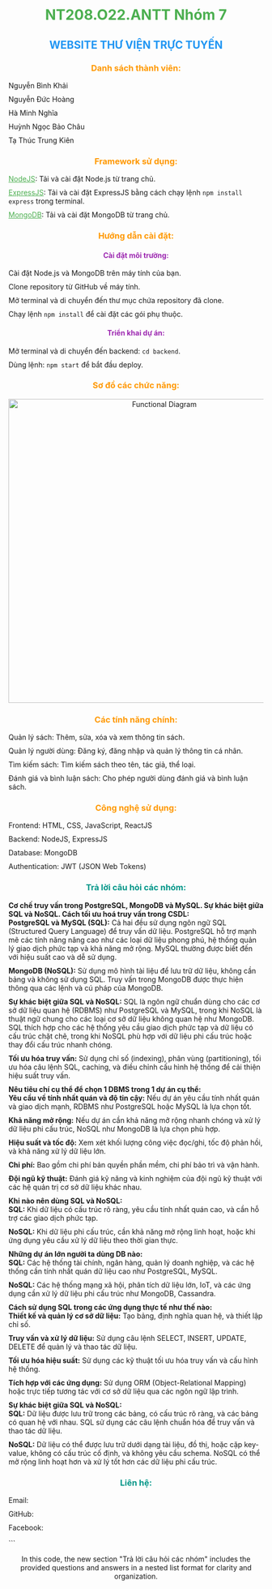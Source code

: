 <!DOCTYPE html>
<html lang="vi">
<head>
  <meta charset="UTF-8">
  <title>NT208.O22.ANTT Nhóm 7</title>
  <style>
    h1, h2, h3, h4 {
      text-align: center;
    }
    h1 {
      color: #4CAF50;
    }
    h2 {
      color: #2196F3;
    }
    h3 {
      color: #FF9800;
    }
    h4 {
      color: #9C27B0;
    }
    ul {
      list-style-type: none;
      padding: 0;
    }
    li {
      margin-bottom: 10px;
    }
    a {
      color: #4CAF50;
    }
    p {
      text-align: center;
    }
  </style>
</head>
<body>
  <h1>NT208.O22.ANTT Nhóm 7</h1>
  <h2>WEBSITE THƯ VIỆN TRỰC TUYẾN</h2>

  <h3>Danh sách thành viên:</h3>
  <ul>
    <li>Nguyễn Bình Khải</li>
    <li>Nguyễn Đức Hoàng</li>
    <li>Hà Minh Nghĩa</li>
    <li>Huỳnh Ngọc Bảo Châu</li>
    <li>Tạ Thúc Trung Kiên</li> 
  </ul>

  <h3>Framework sử dụng:</h3>
  <ul> 
    <li><a href="https://nodejs.org/en/download/">NodeJS</a>: Tải và cài đặt Node.js từ trang chủ.</li>
    <li><a href="https://expressjs.com/">ExpressJS</a>: Tải và cài đặt ExpressJS bằng cách chạy lệnh <code>npm install express</code> trong terminal.</li>
    <li><a href="https://www.mongodb.com/try/download/community">MongoDB</a>: Tải và cài đặt MongoDB từ trang chủ.</li>
  </ul>

  <h3>Hướng dẫn cài đặt:</h3>
  <h4>Cài đặt môi trường:</h4>
  <ul>
    <li>Cài đặt Node.js và MongoDB trên máy tính của bạn.</li>
    <li>Clone repository từ GitHub về máy tính.</li>
    <li>Mở terminal và di chuyển đến thư mục chứa repository đã clone.</li>
    <li>Chạy lệnh <code>npm install</code> để cài đặt các gói phụ thuộc.</li>
  </ul>
  <h4>Triển khai dự án:</h4>
  <ul>
    <li>Mở terminal và di chuyển đến backend: <code>cd backend</code>.</li>
    <li>Dùng lệnh: <code>npm start</code> để bắt đầu deploy.</li>
  </ul>

  <h3>Sơ đồ các chức năng:</h3>
  <p>
    <img src="https://github.com/MNghiazz/Doan/assets/109862700/a9d31d68-1a9d-4323-bcda-86230b856060" alt="Functional Diagram" width="600">
  </p>

  <h3>Các tính năng chính:</h3>
  <ul>
    <li>Quản lý sách: Thêm, sửa, xóa và xem thông tin sách.</li>
    <li>Quản lý người dùng: Đăng ký, đăng nhập và quản lý thông tin cá nhân.</li>
    <li>Tìm kiếm sách: Tìm kiếm sách theo tên, tác giả, thể loại.</li>
    <li>Đánh giá và bình luận sách: Cho phép người dùng đánh giá và bình luận sách.</li>
  </ul>

  <h3>Công nghệ sử dụng:</h3>
  <ul>
    <li>Frontend: HTML, CSS, JavaScript, ReactJS</li>
    <li>Backend: NodeJS, ExpressJS</li>
    <li>Database: MongoDB</li>
    <li>Authentication: JWT (JSON Web Tokens)</li>
  </ul>

  <h3 style="color: #009688;">Trả lời câu hỏi các nhóm:</h3>
  <ul>
    <li>
      <strong>Cơ chế truy vấn trong PostgreSQL, MongoDB và MySQL. Sự khác biệt giữa SQL và NoSQL. Cách tối ưu hoá truy vấn trong CSDL:</strong>
      <ul>
        <li><strong>PostgreSQL và MySQL (SQL):</strong> Cả hai đều sử dụng ngôn ngữ SQL (Structured Query Language) để truy vấn dữ liệu. PostgreSQL hỗ trợ mạnh mẽ các tính năng nâng cao như các loại dữ liệu phong phú, hệ thống quản lý giao dịch phức tạp và khả năng mở rộng. MySQL thường được biết đến với hiệu suất cao và dễ sử dụng.</li>
        <li><strong>MongoDB (NoSQL):</strong> Sử dụng mô hình tài liệu để lưu trữ dữ liệu, không cần bảng và không sử dụng SQL. Truy vấn trong MongoDB được thực hiện thông qua các lệnh và cú pháp của MongoDB.</li>
        <li><strong>Sự khác biệt giữa SQL và NoSQL:</strong> SQL là ngôn ngữ chuẩn dùng cho các cơ sở dữ liệu quan hệ (RDBMS) như PostgreSQL và MySQL, trong khi NoSQL là thuật ngữ chung cho các loại cơ sở dữ liệu không quan hệ như MongoDB. SQL thích hợp cho các hệ thống yêu cầu giao dịch phức tạp và dữ liệu có cấu trúc chặt chẽ, trong khi NoSQL phù hợp với dữ liệu phi cấu trúc hoặc thay đổi cấu trúc nhanh chóng.</li>
        <li><strong>Tối ưu hóa truy vấn:</strong> Sử dụng chỉ số (indexing), phân vùng (partitioning), tối ưu hóa câu lệnh SQL, caching, và điều chỉnh cấu hình hệ thống để cải thiện hiệu suất truy vấn.</li>
      </ul>
    </li>
    <li>
      <strong>Nêu tiêu chí cụ thể để chọn 1 DBMS trong 1 dự án cụ thể:</strong>
      <ul>
        <li><strong>Yêu cầu về tính nhất quán và độ tin cậy:</strong> Nếu dự án yêu cầu tính nhất quán và giao dịch mạnh, RDBMS như PostgreSQL hoặc MySQL là lựa chọn tốt.</li>
        <li><strong>Khả năng mở rộng:</strong> Nếu dự án cần khả năng mở rộng nhanh chóng và xử lý dữ liệu phi cấu trúc, NoSQL như MongoDB là lựa chọn phù hợp.</li>
        <li><strong>Hiệu suất và tốc độ:</strong> Xem xét khối lượng công việc đọc/ghi, tốc độ phản hồi, và khả năng xử lý dữ liệu lớn.</li>
        <li><strong>Chi phí:</strong> Bao gồm chi phí bản quyền phần mềm, chi phí bảo trì và vận hành.</li>
        <li><strong>Đội ngũ kỹ thuật:</strong> Đánh giá kỹ năng và kinh nghiệm của đội ngũ kỹ thuật với các hệ quản trị cơ sở dữ liệu khác nhau.</li>
      </ul>
    </li>
    <li>
      <strong>Khi nào nên dùng SQL và NoSQL:</strong>
      <ul>
        <li><strong>SQL:</strong> Khi dữ liệu có cấu trúc rõ ràng, yêu cầu tính nhất quán cao, và cần hỗ trợ các giao dịch phức tạp.</li>
        <li><strong>NoSQL:</strong> Khi dữ liệu phi cấu trúc, cần khả năng mở rộng linh hoạt, hoặc khi ứng dụng yêu cầu xử lý dữ liệu theo thời gian thực.</li>
      </ul>
    </li>
    <li>
      <strong>Những dự án lớn người ta dùng DB nào:</strong>
      <ul>
        <li><strong>SQL:</strong> Các hệ thống tài chính, ngân hàng, quản lý doanh nghiệp, và các hệ thống cần tính nhất quán dữ liệu cao như PostgreSQL, MySQL.</li>
        <li><strong>NoSQL:</strong> Các hệ thống mạng xã hội, phân tích dữ liệu lớn, IoT, và các ứng dụng cần xử lý dữ liệu phi cấu trúc như MongoDB, Cassandra.</li>
      </ul>
    </li>
    <li>
      <strong>Cách sử dụng SQL trong các ứng dụng thực tế như thế nào:</strong>
      <ul>
        <li><strong>Thiết kế và quản lý cơ sở dữ liệu:</strong> Tạo bảng, định nghĩa quan hệ, và thiết lập chỉ số.</li>
        <li><strong>Truy vấn và xử lý dữ liệu:</strong> Sử dụng câu lệnh SELECT, INSERT, UPDATE, DELETE để quản lý và thao tác dữ liệu.</li>
        <li><strong>Tối ưu hóa hiệu suất:</strong> Sử dụng các kỹ thuật tối ưu hóa truy vấn và cấu hình hệ thống.</li>
        <li><strong>Tích hợp với các ứng dụng:</strong> Sử dụng ORM (Object-Relational Mapping) hoặc trực tiếp tương tác với cơ sở dữ liệu qua các ngôn ngữ lập trình.</li>
      </ul>
    </li>
    <li>
      <strong>Sự khác biệt giữa SQL và NoSQL:</strong>
      <ul>
        <li><strong>SQL:</strong> Dữ liệu được lưu trữ trong các bảng, có cấu trúc rõ ràng, và các bảng có quan hệ với nhau. SQL sử dụng các câu lệnh chuẩn hóa để truy vấn và thao tác dữ liệu.</li>
        <li><strong>NoSQL:</strong> Dữ liệu có thể được lưu trữ dưới dạng tài liệu, đồ thị, hoặc cặp key-value, không có cấu trúc cố định, và không yêu cầu schema. NoSQL có thể mở rộng linh hoạt hơn và xử lý tốt hơn các dữ liệu phi cấu trúc.</li>
      </ul>
    </li>
  </ul>

  <h3 style="color: #009688;">Liên hệ:</h3>
  <ul>
    <li>Email: </li>
    <li>GitHub: <a href=""></a></li>
    <li>Facebook: <a href=""></a></li>
  </ul>
</body>
</html>
```

In this code, the new section "Trả lời câu hỏi các nhóm" includes the provided questions and answers in a nested list format for clarity and organization.
